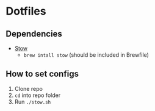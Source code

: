 # Dotfiles

## Dependencies
- [Stow](https://www.gnu.org/software/stow/)
    -   `brew intall stow` (should be included in Brewfile)

## How to set configs

1. Clone repo
2. `cd` into repo folder
3. Run `./stow.sh`

